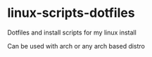 # linux-scripts-dotfiles
Dotfiles and install scripts for my linux install

Can be used with arch or any arch based distro
